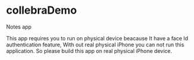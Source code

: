 # collebraDemo
Notes app 

This app requires you to run on physical device beacause It have a face Id authentication feature, With out real physical iPhone you can not run this application.
So please build this app on real physical iPhone device.


